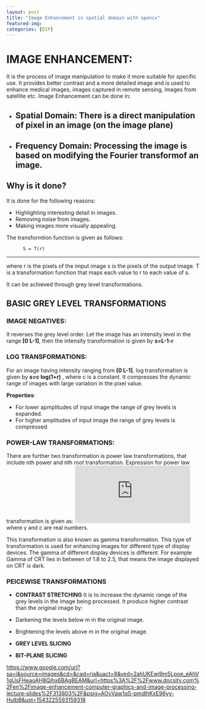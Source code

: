 ```yaml
---
layout: post
title: "Image Enhancement in spatial domain with opencv"
featured-img: 
categories: [DIP]
---
```


# IMAGE ENHANCEMENT:
It is the process of image manipulation to make it more suitable for specific use. 
It provides better contrast and a more detailed image and is used to enhance medical images, images captured in remote sensing, images from satellite etc.
Image Enhancement can be done in:
- ## Spatial Domain: There is a direct manipulation of pixel in an image (on the image plane)
- ## Frequency Domain: Processing the image is based on modifying the Fourier transformof an image.

## Why is it done?
It is done for the following reasons:
- Highlighting interesting detail in images.
- Removing noise from images.
- Making images more visually appealing.

The transformtion function is given as follows:

          S = T(r)
----------------------------------------------------------

where r is the pixels of the imput image
      s is the pixels of the output image.
      T is a transformation function that maps each value to r to each value of s.

It can be achieved through grey level transformations.

## BASIC GREY LEVEL TRANSFORMATIONS
### IMAGE NEGATIVES:
It reverses the grey level order.
Let the image has an intensity level in the range **[0 L-1]**, then the intensity
transformation is given by 
**s=L-1-r** 

### LOG TRANSFORMATIONS:
For an image having intensity ranging from **[0 L-1]**, log transformation is given
by 
**s=c log(1+r)** , where c is a constant.
It compresses the dynamic range of images with large variation in the pixel value.

**Properties**:
- For lower apmplitudes of input image the range of grey levels is expanded.
- For higher amplitudes of input image the range of grey levels is compressed.


### POWER-LAW TRANSFORMATIONS:
There are further two transformation is power law transformations, that include nth power and nth root transformation.
Expression for power law transformation is given as:
![img1](https://latex.codecogs.com/gif.latex?%5Cdpi%7B100%7D%20s%20%3D%20c*r%5E%5Cgamma)
where 
γ and c are real numbers.

This transformation is also known as gamma transformation.
This type of transformation is used for enhancing images for different type of display devices. 
The gamma of different display devices is different. 
For example Gamma of CRT lies in between of 1.8 to 2.5, that means the image displayed on CRT is dark.

### PEICEWISE TRANSFORMATIONS
- **CONTRAST STRETCHING**
It is to increase the dynamic range of the grey levels in the image being processed.
It produce higher contrast than the original image by:
- Darkening the levels below m in the original image.
- Brightening the levels above m in the original image.


- **GREY LEVEL SLICING**
- **BIT-PLANE SLICING**










https://www.google.com/url?sa=i&source=images&cd=&cad=rja&uact=8&ved=2ahUKEwj9m5Lpoe_eAhV1gUsFHeaoAH8Qjhx6BAgBEAM&url=https%3A%2F%2Fwww.docsity.com%2Fen%2Fimage-enhancement-computer-graphics-and-image-processing-lecture-slides%2F313803%2F&psig=AOvVaw1qS-pmdlhKxE96yy-HulbB&ust=1543225593159318
